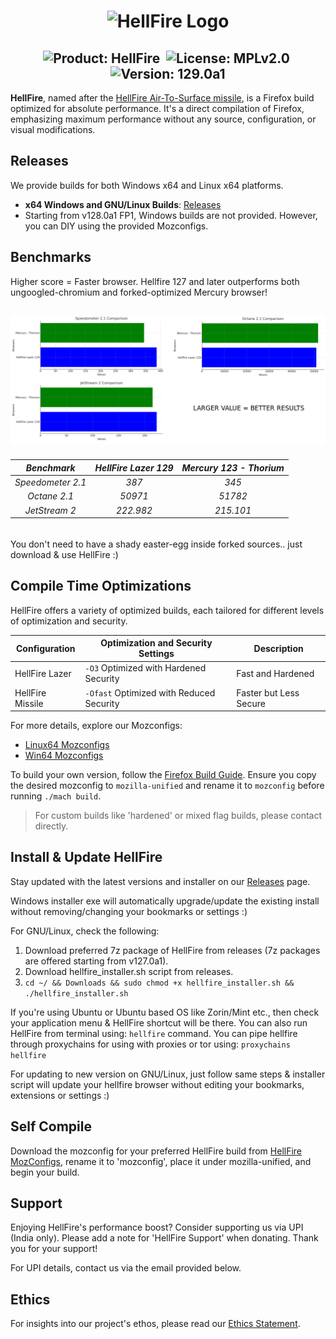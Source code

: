 <h1 align="center">
  <img src="https://raw.githubusercontent.com/CYFARE/HellFire/main/Assets/logo.png" alt="HellFire Logo">
</h1>

<h2 align="center">
  <img src="https://img.shields.io/badge/-HellFire-61DAFB?logo=firefox&logoColor=white&style=for-the-badge" alt="Product: HellFire">&nbsp;
  <img src="https://img.shields.io/badge/-MPLv2.0-61DAFB?style=for-the-badge" alt="License: MPLv2.0">&nbsp;
  <img src="https://img.shields.io/badge/-129.0a1-61DAFB?style=for-the-badge" alt="Version: 129.0a1">
</h2>

**HellFire**, named after the [HellFire Air-To-Surface missile](https://en.wikipedia.org/wiki/AGM-114_Hellfire), is a Firefox build optimized for absolute performance. It's a direct compilation of Firefox, emphasizing maximum performance without any source, configuration, or visual modifications.

## Releases

We provide builds for both Windows x64 and Linux x64 platforms.

- **x64 Windows and GNU/Linux Builds**: [Releases](https://github.com/CYFARE/HellFire/releases/)
- Starting from v128.0a1 FP1, Windows builds are not provided. However, you can DIY using the provided Mozconfigs.

## Benchmarks

Higher score = Faster browser. Hellfire 127 and later outperforms both ungoogled-chromium and forked-optimized Mercury browser!

<h2 align="center">
 <img src="https://raw.githubusercontent.com/CYFARE/HellFire/main/Benchmarks/chart.png">
</h2>

<h6 align="center">

| Benchmark | HellFire Lazer 129 | Mercury 123 - Thorium |
|------------------|---------------------|-------------------|
| Speedometer 2.1  | 387                 | 345               |
| Octane 2.1       | 50971               | 51782             |
| JetStream 2      | 222.982             | 215.101           |

</h6>

You don't need to have a shady easter-egg inside forked sources.. just download & use HellFire :)

## Compile Time Optimizations

HellFire offers a variety of optimized builds, each tailored for different levels of optimization and security.

| Configuration          | Optimization and Security Settings                     | Description                                            |
|------------------------|--------------------------------------------------------|--------------------------------------------------------|
| HellFire Lazer         | `-O3` Optimized with Hardened Security                  | Fast and Hardened |
| HellFire Missile       | `-Ofast` Optimized with Reduced Security               | Faster but Less Secure                               |

For more details, explore our Mozconfigs:

- [Linux64 Mozconfigs](https://github.com/CYFARE/HellFire/tree/main/MozConfigs/Linux64)
- [Win64 Mozconfigs](https://github.com/CYFARE/HellFire/tree/main/MozConfigs/Win64)

To build your own version, follow the [Firefox Build Guide](https://firefox-source-docs.mozilla.org/setup/). Ensure you copy the desired mozconfig to `mozilla-unified` and rename it to `mozconfig` before running `./mach build`.

> For custom builds like 'hardened' or mixed flag builds, please contact directly.

## Install & Update HellFire

Stay updated with the latest versions and installer on our [Releases](https://github.com/CYFARE/HellFire/releases/) page.

Windows installer exe will automatically upgrade/update the existing install without removing/changing your bookmarks or settings :)

For GNU/Linux, check the following:

1) Download preferred 7z package of HellFire from releases (7z packages are offered starting from v127.0a1). 
2) Download hellfire_installer.sh script from releases.
3) `cd ~/ && Downloads && sudo chmod +x hellfire_installer.sh && ./hellfire_installer.sh`

If you're using Ubuntu or Ubuntu based OS like Zorin/Mint etc., then check your application menu & HellFire shortcut will be there. You can also run HellFire from terminal using: `hellfire` command. You can pipe hellfire through proxychains for using with proxies or tor using: `proxychains hellfire`

For updating to new version on GNU/Linux, just follow same steps & installer script will update your hellfire browser without editing your bookmarks, extensions or settings :)

## Self Compile

Download the mozconfig for your preferred HellFire build from [HellFire MozConfigs](https://github.com/CYFARE/HellFire/tree/main/MozConfigs), rename it to 'mozconfig', place it under mozilla-unified, and begin your build.

## Support

Enjoying HellFire's performance boost? Consider supporting us via UPI (India only). Please add a note for 'HellFire Support' when donating. Thank you for your support!

For UPI details, contact us via the email provided below.

## Ethics

For insights into our project's ethos, please read our [Ethics Statement](https://raw.githubusercontent.com/CYFARE/HellFire/main/ETHICS.md).
